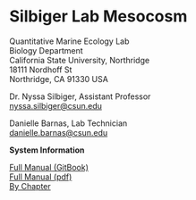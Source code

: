 # Silbiger Lab Mesocosm

Quantitative Marine Ecology Lab  
Biology Department  
California State University, Northridge  
18111 Nordhoff St  
Northridge, CA 91330 USA


Dr. Nyssa Silbiger, Assistant Professor  
nyssa.silbiger@csun.edu  


Danielle Barnas, Lab Technician  
danielle.barnas@csun.edu


**System Information**  

[Full Manual (GitBook)](https://silbigerlab.gitbook.io/mesocosm-user-manual/)  
[Full Manual (pdf)](docs/Mesocosm_Manual.pdf)  
[By Chapter](chapters/)
